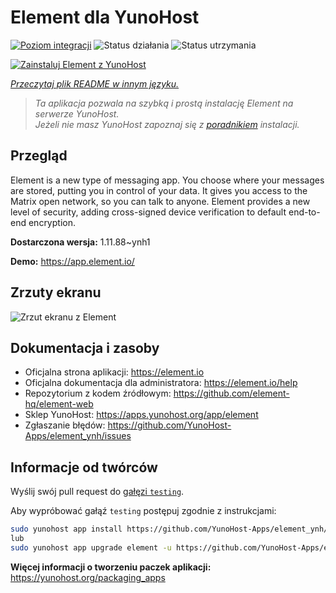 <!--
To README zostało automatycznie wygenerowane przez <https://github.com/YunoHost/apps/tree/master/tools/readme_generator>
Nie powinno być ono edytowane ręcznie.
-->

# Element dla YunoHost

[![Poziom integracji](https://apps.yunohost.org/badge/integration/element)](https://ci-apps.yunohost.org/ci/apps/element/)
![Status działania](https://apps.yunohost.org/badge/state/element)
![Status utrzymania](https://apps.yunohost.org/badge/maintained/element)

[![Zainstaluj Element z YunoHost](https://install-app.yunohost.org/install-with-yunohost.svg)](https://install-app.yunohost.org/?app=element)

*[Przeczytaj plik README w innym języku.](./ALL_README.md)*

> *Ta aplikacja pozwala na szybką i prostą instalację Element na serwerze YunoHost.*  
> *Jeżeli nie masz YunoHost zapoznaj się z [poradnikiem](https://yunohost.org/install) instalacji.*

## Przegląd

Element is a new type of messaging app. You choose where your messages are stored, putting you in control of your data. It gives you access to the Matrix open network, so you can talk to anyone. Element provides a new level of security, adding cross-signed device verification to default end-to-end encryption.

**Dostarczona wersja:** 1.11.88~ynh1

**Demo:** <https://app.element.io/>

## Zrzuty ekranu

![Zrzut ekranu z Element](./doc/screenshots/homepage-all-platforms-1_1.png)

## Dokumentacja i zasoby

- Oficjalna strona aplikacji: <https://element.io>
- Oficjalna dokumentacja dla administratora: <https://element.io/help>
- Repozytorium z kodem źródłowym: <https://github.com/element-hq/element-web>
- Sklep YunoHost: <https://apps.yunohost.org/app/element>
- Zgłaszanie błędów: <https://github.com/YunoHost-Apps/element_ynh/issues>

## Informacje od twórców

Wyślij swój pull request do [gałęzi `testing`](https://github.com/YunoHost-Apps/element_ynh/tree/testing).

Aby wypróbować gałąź `testing` postępuj zgodnie z instrukcjami:

```bash
sudo yunohost app install https://github.com/YunoHost-Apps/element_ynh/tree/testing --debug
lub
sudo yunohost app upgrade element -u https://github.com/YunoHost-Apps/element_ynh/tree/testing --debug
```

**Więcej informacji o tworzeniu paczek aplikacji:** <https://yunohost.org/packaging_apps>
